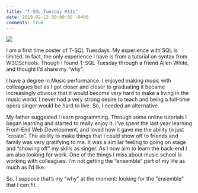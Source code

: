 ```yaml
---
title: "T-SQL Tuesday #111"
date: 2019-02-12 00:00:00 -0400
comments: true
---
```

<a href="https://andyleonard.blog/2019/02/t-sql-tuesday-111-what-is-your-why/" alt="T-SQL Tuesday"><img src="http://dataeducation.com/wp-content/uploads/2010/06/T-SQL-Tuesday-Logo.jpg" target="_blank"></a>

I am a first time poster of T-SQL Tuesdays. My experience with SQL is limited. In fact, the only experience I have is from a tutorial on syntax from W3CSchools. Though I found T-SQL Tuesday through a friend Allen White, and thought I’d share my “why”.

I have a degree in Music performance. I enjoyed making music with colleagues but as I got closer and closer to graduating it became increasingly obvious that it would become very hard to make a living in the music world. I never had a very strong desire to teach and being a full-time opera singer would be hard to live. So, I needed an alternative. 

My father suggested I learn programming. Through some online tutorials I began learning and started to really enjoy it. I’ve spent the last year learning Front-End Web Development, and loved how it gave me the ability to just “create”.  The ability to make things that I could show off to friends and family was very gratifying to me. It was a similar feeling to going on stage and “showing off” my skills as singer. As I now aim to learn the back-end I am also looking for work. One of the things I miss about music school is working with colleagues. I’m not getting the “ensemble” part of my life as much as I’d like.

So, I suppose that’s my “why” at the moment: looking for the “ensemble” that I can fit.